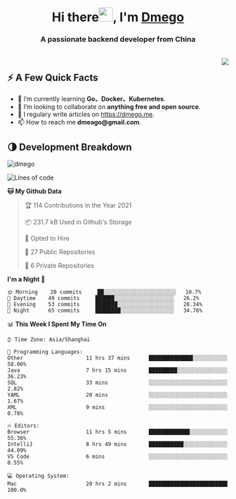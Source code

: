 <h1 align="center">Hi there<img src="https://cdn.jsdelivr.net/gh/dmego/images/img/Hi.gif" height="32" />, I'm <a href="https://i.dmego.me/" target="_blank"> Dmego </a> </h1>
<h3 align="center">A passionate backend developer from China</h3>
</br>

<img align="right" src="https://github-readme-stats.vercel.app/api?username=dmego&show_icons=true" />

## ⚡️ A Few Quick Facts

<ul>
    <li> 🌱 I’m currently learning <strong>Go、Docker、Kubernetes</strong>.</li>
    <li> 👯 I’m looking to collaborate on <strong>anything free and open source</strong>.</li>
    <li>📝 I regulary write articles on <a href="https://dmego.me">https://dmego.me</a>.</li>
    <li>📫 How to reach me <strong>dmeago@gmail.com</strong>.</li>
</ul>

## 🌗 Development Breakdown

<img src="https://komarev.com/ghpvc/?username=dmego" alt="dmego" />

<!--START_SECTION:waka-->
![Lines of code](https://img.shields.io/badge/From%20Hello%20World%20I%27ve%20Written-228236%20lines%20of%20code-blue)

**🐱 My Github Data** 

> 🏆 114 Contributions in the Year 2021
 > 
> 📦 231.7 kB Used in Github's Storage 
 > 
> 💼 Opted to Hire
 > 
> 📜 27 Public Repositories 
 > 
> 🔑 6 Private Repositories  
 > 
**I'm a Night 🦉** 

```text
🌞 Morning    20 commits     ██░░░░░░░░░░░░░░░░░░░░░░░   10.7% 
🌆 Daytime    49 commits     ██████░░░░░░░░░░░░░░░░░░░   26.2% 
🌃 Evening    53 commits     ███████░░░░░░░░░░░░░░░░░░   28.34% 
🌙 Night      65 commits     ████████░░░░░░░░░░░░░░░░░   34.76%

```


📊 **This Week I Spent My Time On** 

```text
⌚︎ Time Zone: Asia/Shanghai

💬 Programming Languages: 
Other                    11 hrs 37 mins      ██████████████░░░░░░░░░░░   58.06% 
Java                     7 hrs 15 mins       █████████░░░░░░░░░░░░░░░░   36.23% 
SQL                      33 mins             ░░░░░░░░░░░░░░░░░░░░░░░░░   2.82% 
YAML                     20 mins             ░░░░░░░░░░░░░░░░░░░░░░░░░   1.67% 
XML                      9 mins              ░░░░░░░░░░░░░░░░░░░░░░░░░   0.78%

🔥 Editors: 
Browser                  11 hrs 5 mins       █████████████░░░░░░░░░░░░   55.36% 
IntelliJ                 8 hrs 49 mins       ███████████░░░░░░░░░░░░░░   44.09% 
VS Code                  6 mins              ░░░░░░░░░░░░░░░░░░░░░░░░░   0.55%

💻 Operating System: 
Mac                      20 hrs 2 mins       █████████████████████████   100.0%

```


<!--END_SECTION:waka-->
